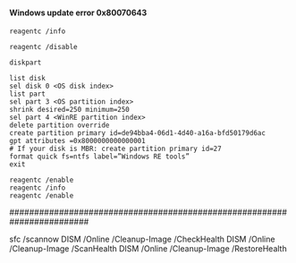 #### Windows update error 0x80070643
```
reagentc /info
```
```
reagentc /disable
```
```
diskpart
```
```
list disk
sel disk 0 <OS disk index>
list part
sel part 3 <OS partition index>
shrink desired=250 minimum=250
sel part 4 <WinRE partition index>
delete partition override
create partition primary id=de94bba4-06d1-4d40-a16a-bfd50179d6ac
gpt attributes =0x8000000000000001
# If your disk is MBR: create partition primary id=27
format quick fs=ntfs label=”Windows RE tools”
exit
```
```
reagentc /enable
reagentc /info
reagentc /enable
```



########################################################################

sfc /scannow
DISM /Online /Cleanup-Image /CheckHealth
DISM /Online /Cleanup-Image /ScanHealth
DISM /Online /Cleanup-Image /RestoreHealth
